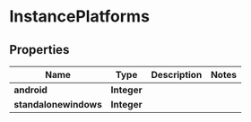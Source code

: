 

# InstancePlatforms


## Properties

Name | Type | Description | Notes
------------ | ------------- | ------------- | -------------
**android** | **Integer** |  | 
**standalonewindows** | **Integer** |  | 



